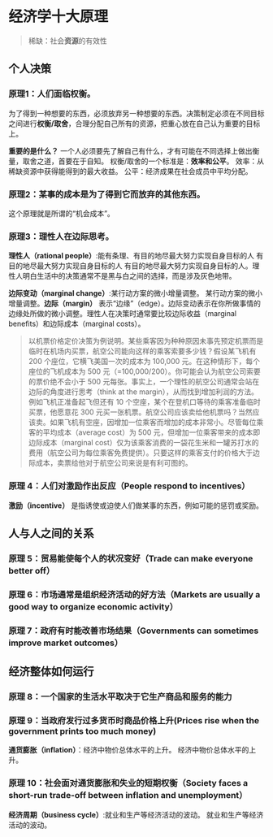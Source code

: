 # 经济学十大原理
>稀缺：社会**资源**的有效性

## 个人决策
### 原理1：人们面临权衡。
为了得到一种想要的东西，必须放弃另一种想要的东西。决策制定必须在不同目标之间进行**权衡/取舍**，合理分配自己所有的资源，把重心放在自己认为重要的目标上。

**重要的是什么？** 一个人必须要先了解自己有什么，才有可能在不同选择上做出衡量，取舍之道，首要在于自知。
权衡/取舍的一个标准是：**效率和公平**。
效率：从稀缺资源中获得能得到的最大收益。
公平：经济成果在社会成员中平均分配。

### 原理2：某事的成本是为了得到它而放弃的其他东西。
这个原理就是所谓的“机会成本”。

### 原理3：理性人在边际思考。
**理性人（rational people）**:能有条理、有目的地尽最大努力实现自身目标的人 有目的地尽最大努力实现自身目标的人 有目的地尽最大努力实现自身目标的人。理性人明白生活中的决策通常不是黑与白之间的选择，而是涉及灰色地带。

**边际变动（marginal change）**:某行动方案的微小增量调整。 某行动方案的微小增量调整。**边际（margin）** 表示“边缘”（edge）。边际变动表示在你所做事情的边缘处所做的微小调整。理性人在决策时通常要比较边际收益（marginal benefits）和边际成本（marginal costs）。
> 以机票价格定价决策为例说明。某些乘客因为种种原因未事先预定机票而是临时在机场内买票，航空公司能向这样的乘客索要多少钱？假设某飞机有 200 个座位，它横飞美国一次的成本为 100,000 元。在这种情形下，每个座位的飞机成本为 500 元（=100,000/200）。你可能会认为航空公司索要的票价绝不会小于 500 元每张。事实上，一个理性的航空公司通常会站在边际的角度进行思考（think at the margin），从而找到增加利润的方法。例如飞机正准备起飞但还有 10 个空座，某个在登机口等待的乘客准备临时买票，他愿意花 300 元买一张机票。航空公司应该卖给他机票吗？当然应该卖。如果飞机有空座，因增加一位乘客而增加的成本非常小。尽管每位乘客的平均成本（average cost）为 500 元，但增加一位乘客带来的成本即边际成本（marginal cost）仅为该乘客消费的一袋花生米和一罐苏打水的费用（航空公司为每位乘客免费提供）。只要这样的乘客支付的价格大于边际成本，卖票给他对于航空公司来说是有利可图的。

### 原理 4：人们对激励作出反应（People respond to incentives）
**激励（incentive）** 是指诱使或迫使人们做某事的东西，例如可能的惩罚或奖励。

## 人与人之间的关系
### 原理 5：贸易能使每个人的状况变好（Trade can make everyone better off）

### 原理 6：市场通常是组织经济活动的好方法（Markets are usually a good way to organize economic activity）

### 原理 7：政府有时能改善市场结果（Governments can sometimes improve market outcomes）

## 经济整体如何运行
### 原理 8：一个国家的生活水平取决于它生产商品和服务的能力

### 原理 9：当政府发行过多货币时商品价格上升(Prices rise when the government prints too much money)
**通货膨胀（inflation）**：经济中物价总体水平的上升。 经济中物价总体水平的上升。

### 原理 10：社会面对通货膨胀和失业的短期权衡（Society faces a short-run trade-off between inflation and unemployment）
**经济周期（business cycle）**:就业和生产等经济活动的波动。 就业和生产等经济活动的波动。
